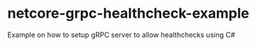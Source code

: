 # netcore-grpc-healthcheck-example
Example on how to setup gRPC server to allow healthchecks using C#
